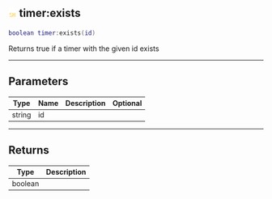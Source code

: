## ![shared](.gitbook/assets/shared.png) timer:exists


```lua
boolean timer:exists(id)
```

Returns true if a timer with the given id exists


------
## Parameters

| Type   | Name | Description              | Optional |
| ------ | ---- | ------------------------ | -------: |
| string | id |  |  |

------
## Returns

| Type | Description |
| ---- | ----------: |
| boolean |  |

